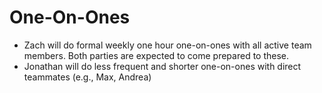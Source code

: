 # One-On-Ones

- Zach will do formal weekly one hour one-on-ones with all active team members. Both parties are expected to come prepared to these.
- Jonathan will do less frequent and shorter one-on-ones with direct teammates (e.g., Max, Andrea)